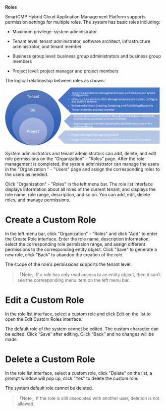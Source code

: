 **Roles**

SmartCMP Hybrid Cloud Application Management Platform supports permission settings for multiple roles. The system has basic roles including:

-   Maximum privilege: system administrator

-   Tenant level: tenant administrator, software architect, infrastructure administrator, and tenant member

-   Business group level: business group administrators and business group members

-   Project level: project manager and project members

The logical relationship between roles as shown:

![Roles](../../picture/Admin/Roles.png)


System administrators and tenant administrators can add, delete, and edit role permissions on the “Organization” – “Roles” page. After the role management is completed, the system administrator can manage the users in the "Organization " - "Users" page and assign the corresponding roles to the users as needed.

Click "Organization" - "Roles" in the left menu bar. The role list interface displays information about all roles of the current tenant, and displays the role name, role range, description, and so on. You can add, edit, delete roles, and manage permissions.

# Create a Custom Role

In the left menu bar, click "Organization" - "Roles" and click "Add" to enter the Create Role interface. Enter the role name, description information, select the corresponding role permission range, and assign different permissions to the corresponding entity object. Click "Save" to generate a new role, click "Back" to abandon the creation of the role.

The scope of the role's permissions supports the tenant level.

>「Note」If a role has only read access to an entity object, then it can't see the corresponding menu item on the left menu bar.

# Edit a Custom Role

In the role list interface, select a custom role and click Edit on the list to open the Edit Custom Roles interface.

The default role of the system cannot be edited. The custom character can be edited. Click “Save” after editing. Click “Back” and no changes will be made.

# Delete a Custom Role

In the role list interface, select a custom role, click "Delete" on the list, a prompt window will pop up, click "Yes" to delete the custom role.

The system default role cannot be deleted.

>「Note」If the role is still associated with another user, deletion is not allowed.
